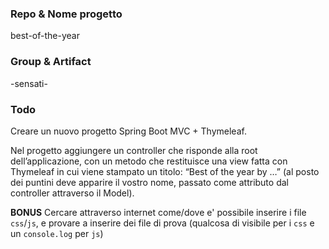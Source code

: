 ### Repo & Nome progetto
best-of-the-year

### Group & Artifact
-sensati-

### Todo
Creare un nuovo progetto Spring Boot MVC + Thymeleaf.

Nel progetto aggiungere un controller che risponde alla root dell’applicazione, con un metodo che restituisce una view fatta con Thymeleaf in cui viene stampato un titolo: “Best of the year by …” (al posto dei puntini deve apparire il vostro nome, passato come attributo dal controller attraverso il Model).

**BONUS**
Cercare attraverso internet come/dove e' possibile inserire i file `css`/`js`, e provare a inserire dei file di prova (qualcosa di visibile per i `css` e un `console.log` per `js`)